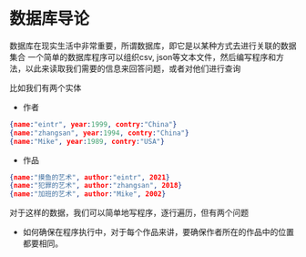 # 数据库导论

数据库在现实生活中非常重要，所谓数据库，即它是以某种方式去进行关联的数据集合
一个简单的数据库程序可以组织csv, json等文本文件，然后编写程序和方法，以此来读取我们需要的信息来回答问题，或者对他们进行查询

比如我们有两个实体
- 作者

``` json
{name:"eintr", year:1999, contry:"China"}
{name:"zhangsan", year:1994, contry:"China"}
{name:"Mike", year:1989, contry:"USA"}
```

- 作品

``` json
{name:"摸鱼的艺术", author:"eintr", 2021}
{name:"犯罪的艺术", author:"zhangsan", 2018}
{name:"加班的艺术", author:"Mike", 2002}
```


对于这样的数据，我们可以简单地写程序，逐行遍历，但有两个问题
- 如何确保在程序执行中，对于每个作品来讲，要确保作者所在的作品中的位置都要相同。




































